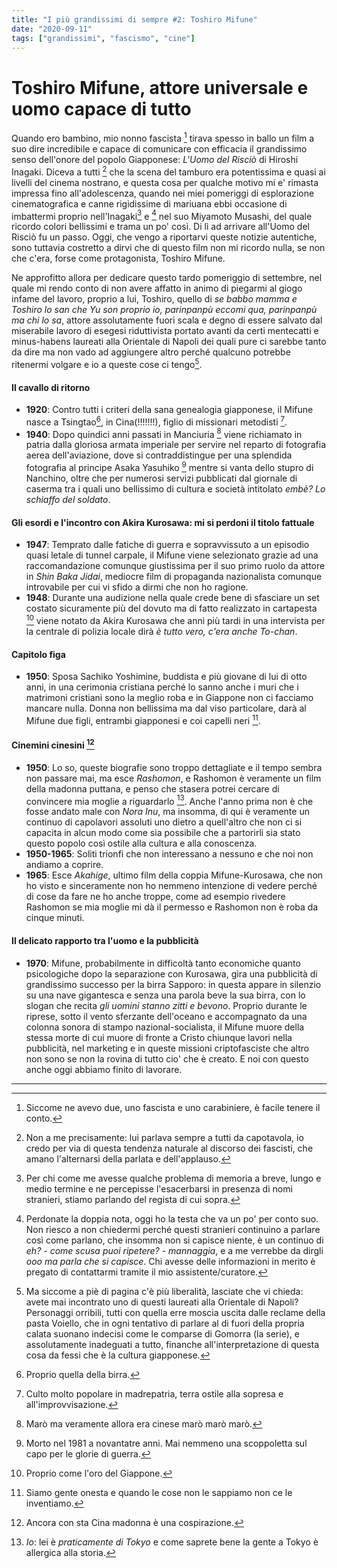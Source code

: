 ```yaml
---
title: "I più grandissimi di sempre #2: Toshiro Mifune"
date: "2020-09-11"
tags: ["grandissimi", "fascismo", "cine"]
---
```


# Toshiro Mifune, attore universale e uomo capace di tutto

Quando ero bambino, mio nonno fascista [^1] tirava spesso in ballo un film a suo dire incredibile e capace di comunicare con efficacia il grandissimo senso dell'onore del popolo Giapponese: _L'Uomo del Risciò_ di Hiroshi Inagaki. Diceva a tutti [^2] che la scena del tamburo era potentissima e quasi ai livelli del cinema nostrano, e questa cosa per qualche motivo mi e' rimasta impressa fino all'adolescenza, quando nei miei pomeriggi di esplorazione cinematografica e canne rigidissime di mariuana ebbi occasione di imbattermi proprio nell'Inagaki[^3] e [^4] nel suo Miyamoto Musashi, del quale ricordo colori bellissimi e trama un po' così. Di lì ad arrivare all'Uomo del Risciò fu un passo. Oggi, che vengo a riportarvi queste notizie autentiche, sono tuttavia costretto a dirvi che di questo film non mi ricordo nulla, se non che c'era, forse come protagonista, Toshiro Mifune.

Ne approfitto allora per dedicare questo tardo pomeriggio di settembre, nel quale mi rendo conto di non avere affatto in animo di piegarmi al giogo infame del lavoro, proprio a lui, Toshiro, quello di _se babbo mamma e Toshiro lo san che Yu son proprio io, parinpanpù eccomi qua, parinpanpù ma chi lo sa_, attore assolutamente fuori scala e degno di essere salvato dal miserabile lavoro di esegesi riduttivista portato avanti da certi mentecatti e minus-habens laureati alla Orientale di Napoli dei quali pure ci sarebbe tanto da dire ma non vado ad aggiungere altro perché qualcuno potrebbe ritenermi volgare e io a queste cose ci tengo[^5].

#### Il cavallo di ritorno

- **1920**: Contro tutti i criteri della sana genealogia giapponese, il Mifune nasce a Tsingtao[^6], in Cina(!!!!!!!), figlio di missionari metodisti [^7].
- **1940**: Dopo quindici anni passati in Manciuria [^8] viene richiamato in patria dalla gloriosa armata imperiale per servire nel reparto di fotografia aerea dell'aviazione, dove si contraddistingue per una splendida fotografia al principe Asaka Yasuhiko [^9] mentre si vanta dello stupro di Nanchino, oltre che per numerosi servizi pubblicati dal giornale di caserma tra i quali uno bellissimo di cultura e società intitolato _embè? Lo schiaffo del soldato_.

#### Gli esordi e l'incontro con Akira Kurosawa: mi si perdoni il titolo fattuale

- **1947**: Temprato dalle fatiche di guerra e sopravvissuto a un episodio quasi letale di tunnel carpale, il Mifune viene selezionato grazie ad una raccomandazione comunque giustissima per il suo primo ruolo da attore in _Shin Baka Jidai_, mediocre film di propaganda nazionalista comunque introvabile per cui vi sfido a dirmi che non ho ragione.
- **1948**: Durante una audizione nella quale crede bene di sfasciare un set costato sicuramente più del dovuto ma di fatto realizzato in cartapesta [^10] viene notato da Akira Kurosawa che anni più tardi in una intervista per la centrale di polizia locale dirà _è tutto vero, c'era anche To-chan_.

#### Capitolo figa

- **1950**: Sposa Sachiko Yoshimine, buddista e più giovane di lui di otto anni, in una cerimonia cristiana perché lo sanno anche i muri che i matrimoni cristiani sono la meglio roba e in Giappone non ci facciamo mancare nulla. Donna non bellissima ma dal viso particolare, darà al Mifune due figli, entrambi giapponesi e coi capelli neri [^11].

#### Cinemini cinesini [^12]

- **1950**: Lo so, queste biografie sono troppo dettagliate e il tempo sembra non passare mai, ma esce _Rashomon_, e Rashomon è veramente un film della madonna puttana, e penso che stasera potrei cercare di convincere mia moglie a riguardarlo [^13]. Anche l'anno prima non è che fosse andato male con _Nora Inu_, ma insomma, di qui è veramente un continuo di capolavori assoluti uno dietro a quell'altro che non ci si capacita in alcun modo come sia possibile che a partorirli sia stato questo popolo così ostile alla cultura e alla conoscenza.
- **1950-1965**: Soliti trionfi che non interessano a nessuno e che noi non andiamo a coprire.
- **1965**: Esce _Akahige_, ultimo film della coppia Mifune-Kurosawa, che non ho visto e sinceramente non ho nemmeno intenzione di vedere perché di cose da fare ne ho anche troppe, come ad esempio rivedere Rashomon se mia moglie mi dà il permesso e Rashomon non è roba da cinque minuti.

#### Il delicato rapporto tra l'uomo e la pubblicità

- **1970**: Mifune, probabilmente in difficoltà tanto economiche quanto psicologiche dopo la separazione con Kurosawa, gira una pubblicità di grandissimo successo per la birra Sapporo: in questa appare in silenzio su una nave gigantesca e senza una parola beve la sua birra, con lo slogan che recita _gli uomini stanno zitti e bevono_. Proprio durante le riprese, sotto il vento sferzante dell'oceano e accompagnato da una colonna sonora di stampo nazional-socialista, il Mifune muore della stessa morte di cui muore di fronte a Cristo chiunque lavori nella pubblicità, nel marketing e in queste missioni criptofasciste che altro non sono se non la rovina di tutto cio' che è creato. E noi con questo anche oggi abbiamo finito di lavorare.

___


[^1]: Siccome ne avevo due, uno fascista e uno carabiniere, è facile tenere il conto.
[^2]: Non a me precisamente: lui parlava sempre a tutti da capotavola, io credo per via di questa tendenza naturale al discorso dei fascisti, che amano l'alternarsi della parlata e dell'applauso.
[^3]: Per chi come me avesse qualche problema di memoria a breve, lungo e medio termine e ne percepisse l'esacerbarsi in presenza di nomi stranieri, stiamo parlando del regista di cui sopra.
[^4]: Perdonate la doppia nota, oggi ho la testa che va un po' per conto suo. Non riesco a non chiedermi perché questi stranieri continuino a parlare così come parlano, che insomma non si capisce niente, è un continuo di _eh?_ - _come scusa puoi ripetere?_ - _mannaggia_, e a me verrebbe da dirgli _ooo ma parla che si capisce_. Chi avesse delle informazioni in merito è pregato di contattarmi tramite il mio assistente/curatore.
[^5]: Ma siccome a piè di pagina c'è più liberalità, lasciate che vi chieda: avete mai incontrato uno di questi laureati alla Orientale di Napoli? Personaggi orribili, tutti con quella erre moscia uscita dalle reclame della pasta Voiello, che in ogni tentativo di parlare al di fuori della propria calata suonano indecisi come le comparse di Gomorra (la serie), e assolutamente inadeguati a tutto, finanche all'interpretazione di questa cosa da fessi che è la cultura giapponese.
[^6]: Proprio quella della birra.
[^7]: Culto molto popolare in madrepatria, terra ostile alla sopresa e all'improvvisazione.
[^8]: Marò ma veramente allora era cinese marò marò marò.
[^9]: Morto nel 1981 a novantatre anni. Mai nemmeno una scoppoletta sul capo per le glorie di guerra.
[^10]: Proprio come l'oro del Giappone.
[^11]: Siamo gente onesta e quando le cose non le sappiamo non ce le inventiamo.
[^12]: Ancora con sta Cina madonna è una cospirazione.
[^13]: _Io_: lei è _praticamente di Tokyo_ e come saprete bene la gente a Tokyo è allergica alla storia.
